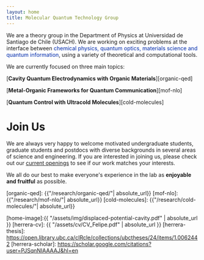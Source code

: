 ```yaml
---
layout: home
title: Molecular Quantum Technology Group
---
```


We are a theory group in the Department of Physics at Universidad de Santiago de Chile (USACH). We are working on exciting problems at the interface between <span style="color: #002bac">chemical physics, quantum optics, materials science and quantum information</span>, using a variety of theoretical and computational tools. 


We are currently focused on three main topics:



[**Cavity Quantum Electrodynamics with Organic Materials**][organic-qed]


[**Metal-Organic Frameworks for Quantum Communication**][mof-nlo]


[**Quantum Control with Ultracold Molecules**][cold-molecules]

# Join Us

We are always very happy to welcome motivated undergraduate students, graduate students and postdocs with diverse backgrounds in several areas of science and engineering. If you are interested in joining us, please check out our [current openings](/openings/) to see if our work matches your interests. 

We all do our best to make everyone's experience in the lab as **enjoyable and fruitful** as possible. 


[organic-qed]: {{"/research/organic-qed/"| absolute_url}}
[mof-nlo]: {{"/research/mof-nlo/"| absolute_url}}
[cold-molecules]: {{"/research/cold-molecules/"| absolute_url}}

[fisica-usach]: http://www.fisica.usach.cl
[home-image]:{{ "/assets/img/displaced-potential-cavity.pdf" | absolute_url }} 
[herrera-cv]: {{ "/assets/cv/CV_Felipe.pdf" | absolute_url }}
[herrera-thesis]: https://open.library.ubc.ca/cIRcle/collections/ubctheses/24/items/1.0062442
[herrera-scholar]: https://scholar.google.com/citations?user=PJSqnNIAAAAJ&hl=en
